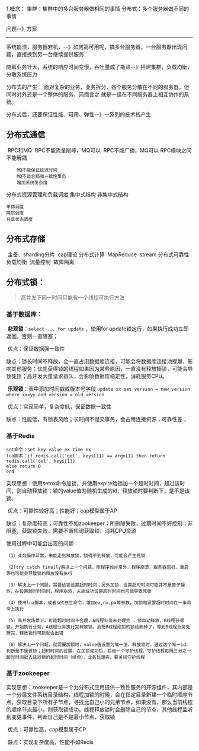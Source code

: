 1.概念：
集群：集群中的多台服务器做相同的事情
分布式：多个服务器做不同的事情

问题--》方案

---
系统崩溃，服务器宕机，--》如何高可用呢，搞多台服务器，一台服务器出现问题，直接换到另一台继续提供服务

随着业务壮大，系统的响应时间变慢，吞吐量成了瓶颈--》搭建集群，负载均衡，分散系统压力

分布式的产生：
面对复杂的业务，业务拆分，各个服务分散在不同的服务器，但同时对外还是一个整体的服务，简而言之 就是一组在不同服务器上相互协作的系统。

分布式后，还要保证性能、可用、弹性--》一系列的技术栈产生

## 分布式通信

​	RPC和MQ
​		RPC不能流量削峰，MQ可以
​		RPC不能广播，MQ可以
​		RPC模块之间不能解耦

		MQ不能保证延迟时间
		MQ不适合搞强一致性事务
		增加系统复杂度

分布式资源管理和负载调度
	集中式结构
	非集中式结构

	单体调度
	两层调度
	共享状态调度

## 分布式存储

​	主备、sharding分片
​	cap理论
分布式计算
​	MapReduce
​	stream
分布式可靠性
​	负载均衡
​	流量控制
​	故障隔离

## 分布式锁：

> 高并发下同一时间只能有一个线程可执行方法

### 基于数据库：

​	**悲观锁**：`select ... for update` ，使用for update锁定行，如果执行成功立即返回，否则一直阻塞；

​		优点：保证数据强一致性

​		缺点：锁长时间不释放，会一直占用数据库连接，可能会将数据库连接池撑爆，影响其他服务；优先获得锁的线程如果因为某些原因，一直没有释放掉锁，可能会导致死锁；高并发大量请求排队，会影响数据库稳定性，消耗服务CPU。

​	**乐观锁**：表中添加时间戳或版本号字段 `update xx set version = new_version where xx=yy and version = old_version`

​		优点：实现简单，复杂度低，保证数据一致性

​		缺点：性能低，有锁表风险；长时间不提交事务，会占用连接资源；可靠性差； 

### 基于Redis

	set命令：set key value ex time nx
	lua脚本：if redis.call('get', keys[1]) == argv[1] then return redis.call('del', keys[1]) 
	else return 0 
	end 
​	实现思想：使用setnx命令加锁，并使用expire给锁加一个超时时间，超过该时间，则自动释放锁；锁的value值为随机生成的id，释放锁时要判断下，是不是该锁。

​	优点：可靠性较好高；性能好；cap模型属于AP

​	缺点：复杂度较高；可靠性不如zookeeper；所删除失败，过期时间不好控制；非阻塞，获取锁失败，需要不断轮询获取锁，消耗CPU资源

使用过程中可能会出现的问题：

```
（1）业务操作异常，未能走到释放锁，锁得不到释放，可能会产生死锁

（2)try catch finally解决上一个问题，除程序抛异常外，程序崩溃，服务器宕机，重启等也可能会导致锁的释放没有执行

（3）解决上一个问题，需要给锁设置超时时间；另外加锁，设置超时时间可能并不是原子操作，在设置超时时间时，程序崩溃，未能成功设置超时时间也可能导致死锁

（4）使用lua脚本，或者set原生命令，增加ex,nx,px等参数，加锁和设置超时时间在一条命令上执行

（5）高并发场景下，可能超时时间不合理，A线程业务未处理完 ，锁自动释放，B线程获得锁，开始执行业务，A线程业务执行完释放锁，会把B线程刚加的锁给删掉了，等到B线程业务处理完，释放锁时可能就会出错

（6）解决上一个问题，就需要加锁时，value值设置为唯一值，释放锁时，通过这个唯一id，判断是不是该锁；超时时间的设置，在加锁成功后，启动一个守护线程，守护线程每隔三分之一超时时间就去延迟锁的超时时间（续命），业务处理完，要关闭守护线程

```

### 基于zookeeper

​	实现思想：zookeeper是一个为分布式应用提供一致性服务的开源组件，其内部是一个分层文件系统目录结构，线程加锁的时候，会在指定目录新建一个临时顺序节点，获取目录下所有子节点，寻找比自己小的兄弟节点，如果没有，那么当前线程的顺序节点最小，则获取锁成功。线程释放锁时会删除自己的节点，其他线程监听到变更事件，判断自己是不是最小节点，获取锁

​	优点：可靠性高，cap模型属于CP

​	缺点：实现复杂度高，性能不如Redis